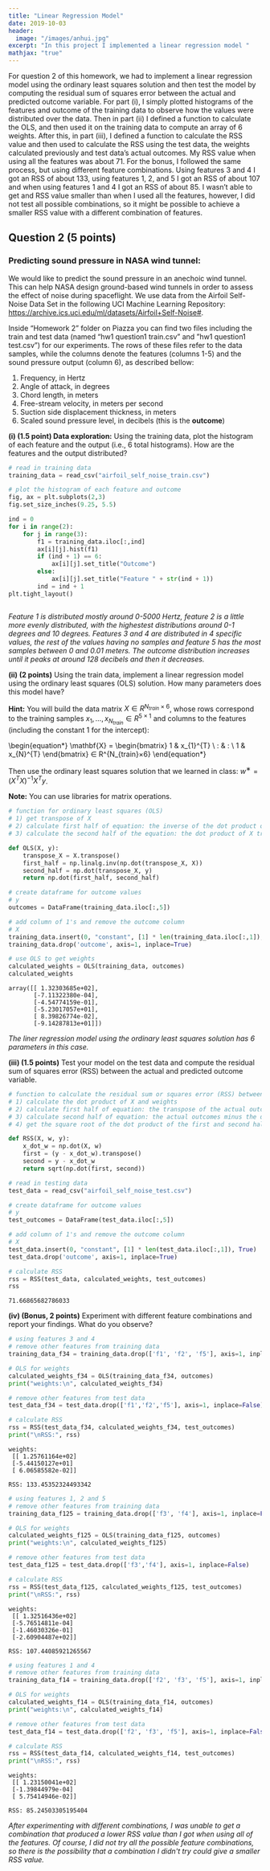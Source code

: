 ```yaml
---
title: "Linear Regression Model"
date: 2019-10-03
header:
  image: "/images/anhui.jpg"
excerpt: "In this project I implemented a linear regression model "
mathjax: "true"
---
```


For question 2 of this homework, we had to implement a linear regression model using the ordinary least squares 
solution and then test the model by computing the residual sum of squares error between the actual and predicted 
outcome variable. For part (i), I simply plotted histograms of the features and outcome of the training data to 
observe how the values were distributed over the data. Then in part (ii) I defined a function to calculate the OLS, 
and then used it on the training data to compute an array of 6 weights. After this, in part (iii), I defined a 
function to calculate the RSS value and then used to calculate the RSS using the test data, the weights calculated 
previously and test data’s actual outcomes. My RSS value when using all the features was about 71. For the bonus, 
I followed the same process, but using different feature combinations. Using features 3 and 4 I got an RSS of about 
133, using features 1, 2, and 5 I got an RSS of about 107 and when using features 1 and 4 I got an RSS of  about 85. 
I wasn’t able to get and RSS value smaller than when I used all the features, however, I did not test all possible 
combinations, so it might be possible to achieve a smaller RSS value with a different combination of features.

## Question 2 (5 points)
### Predicting sound pressure in NASA wind tunnel: 
We would like to predict the sound pressure in an anechoic wind tunnel. This can help NASA design ground-based wind tunnels in order to assess the effect of noise during spaceflight. We use data from the Airfoil Self-Noise Data Set in the following UCI Machine Learning Repository: https://archive.ics.uci.edu/ml/datasets/Airfoil+Self-Noise#.


Inside “Homework 2” folder on Piazza you can find two files including the train and test data (named “hw1 question1 train.csv” and ”hw1 question1 test.csv”) for our experiments. The rows of these files refer to the data samples, while the columns denote the features (columns 1-5) and the sound pressure output (column 6), as described bellow:

1. Frequency, in Hertz
2. Angle of attack, in degrees
3. Chord length, in meters
4. Free-stream velocity, in meters per second
5. Suction side displacement thickness, in meters
6. Scaled sound pressure level, in decibels (this is the **outcome**)

**(i) (1.5 point) Data exploration:** Using the training data, plot the histogram of each feature
and the output (i.e., 6 total histograms). How are the features and the output distributed?


```python
# read in training data
training_data = read_csv("airfoil_self_noise_train.csv")

# plot the histogram of each feature and outcome
fig, ax = plt.subplots(2,3)
fig.set_size_inches(9.25, 5.5)

ind = 0 
for i in range(2):
    for j in range(3):
        f1 = training_data.iloc[:,ind]
        ax[i][j].hist(f1)
        if (ind + 1) == 6:
            ax[i][j].set_title("Outcome")
        else:
            ax[i][j].set_title("Feature " + str(ind + 1))
        ind = ind + 1
plt.tight_layout()
```


<img src="{{ site.url }}{{ site.baseurl }}/images/p2/output_23_0.png" alt="">


*Feature 1 is distributed mostly around 0-5000 Hertz, feature 2 is a little more evenly distributed, with the highestest distributions around 0-1 degrees and 10 degrees. Features 3 and 4 are distributed in 4 specific values, the rest of the values having no samples and feature 5 has the most samples between 0 and 0.01 meters. The outcome distribution increases until it peaks at around 128 decibels and then it decreases.*

**(ii) (2 points)** Using the train data, implement a linear regression model using the ordinary
least squares (OLS) solution. How many parameters does this model have?


**Hint:** You will build the data matrix $X ∈ R^{N_{train}×6}$, whose rows correspond to the training
samples $x_{1}, . . . , x_{N_{train}} ∈ R^{5×1}$ and columns to the features (including the constant 1 for the
intercept): 

\begin{equation*}
\mathbf{X} =  \begin{bmatrix}
1 & x_{1}^{T} \\
: &  : \\
1 & x_{N}^{T}
\end{bmatrix}
∈ R^{N_{train}×6}
\end{equation*}


Then use the ordinary least squares solution that we learned in class: $w^{∗} = (X^{T} X)^{−1}X^{T} y$.


**Note:** You can use libraries for matrix operations.


```python
# function for ordinary least squares (OLS)
# 1) get transpose of X
# 2) calculate first half of equation: the inverse of the dot product of X transpose and X
# 3) calculate the second half of the equation: the dot product of X transpose and y

def OLS(X, y):
    transpose_X = X.transpose()
    first_half = np.linalg.inv(np.dot(transpose_X, X))
    second_half = np.dot(transpose_X, y)
    return np.dot(first_half, second_half)
```


```python
# create dataframe for outcome values 
# y
outcomes = DataFrame(training_data.iloc[:,5])
```


```python
# add column of 1's and remove the outcome column
# X
training_data.insert(0, "constant", [1] * len(training_data.iloc[:,1]), True)
training_data.drop('outcome', axis=1, inplace=True)
```


```python
# use OLS to get weights
calculated_weights = OLS(training_data, outcomes)
calculated_weights
```




    array([[ 1.32303685e+02],
           [-7.11322380e-04],
           [-4.54774159e-01],
           [-5.23017057e+01],
           [ 8.39826774e-02],
           [-9.14287813e+01]])



*The liner regression model using the ordinary least squares solution has 6 parameters in this case.*

**(iii) (1.5 points)** Test your model on the test data and compute the residual sum of squares
error (RSS) between the actual and predicted outcome variable.


```python
# function to calculate the residual sum or squares error (RSS) between the actual and predicted outcome
# 1) calculate the dot product of X and weights
# 2) calculate first half of equation: the transpose of the actual outcomes minus the dot product of X and the weights
# 3) calculate second half of equation: the actual outcomes minus the dot product of X and the weights
# 4) get the square root of the dot product of the first and second half of the equation

def RSS(X, w, y):
    x_dot_w = np.dot(X, w)
    first = (y - x_dot_w).transpose()
    second = y - x_dot_w
    return sqrt(np.dot(first, second))
```


```python
# read in testing data
test_data = read_csv("airfoil_self_noise_test.csv")

# create dataframe for outcome values 
# y
test_outcomes = DataFrame(test_data.iloc[:,5])

# add column of 1's and remove the outcome column
# X
test_data.insert(0, "constant", [1] * len(test_data.iloc[:,1]), True)
test_data.drop('outcome', axis=1, inplace=True)

# calculate RSS
rss = RSS(test_data, calculated_weights, test_outcomes)
rss
```




    71.66865682786033



**(iv) (Bonus, 2 points)** Experiment with different feature combinations and report your findings. What do you observe?



```python
# using features 3 and 4 
# remove other features from training data
training_data_f34 = training_data.drop(['f1', 'f2', 'f5'], axis=1, inplace=False)

# OLS for weights
calculated_weights_f34 = OLS(training_data_f34, outcomes)
print("weights:\n", calculated_weights_f34)

# remove other features from test data
test_data_f34 = test_data.drop(['f1','f2','f5'], axis=1, inplace=False)

# calculate RSS
rss = RSS(test_data_f34, calculated_weights_f34, test_outcomes)
print("\nRSS:", rss)
```

    weights:
     [[ 1.25761164e+02]
     [-5.44150127e+01]
     [ 6.06585582e-02]]
    
    RSS: 133.45352324493342
    


```python
# using features 1, 2 and 5
# remove other features from training data
training_data_f125 = training_data.drop(['f3', 'f4'], axis=1, inplace=False)

# OLS for weights
calculated_weights_f125 = OLS(training_data_f125, outcomes)
print("weights:\n", calculated_weights_f125)

# remove other features from test data
test_data_f125 = test_data.drop(['f3','f4'], axis=1, inplace=False)

# calculate RSS
rss = RSS(test_data_f125, calculated_weights_f125, test_outcomes)
print("\nRSS:", rss)
```

    weights:
     [[ 1.32516436e+02]
     [-5.76514811e-04]
     [-1.46030326e-01]
     [-2.60904487e+02]]
    
    RSS: 107.44085921265567
    


```python
# using features 1 and 4
# remove other features from training data
training_data_f14 = training_data.drop(['f2', 'f3', 'f5'], axis=1, inplace=False)

# OLS for weights
calculated_weights_f14 = OLS(training_data_f14, outcomes)
print("weights:\n", calculated_weights_f14)

# remove other features from test data
test_data_f14 = test_data.drop(['f2', 'f3', 'f5'], axis=1, inplace=False)

# calculate RSS
rss = RSS(test_data_f14, calculated_weights_f14, test_outcomes)
print("\nRSS:", rss)
```

    weights:
     [[ 1.23150041e+02]
     [-1.39844979e-04]
     [ 5.75414946e-02]]
    
    RSS: 85.24503305195404
    

*After experimenting with different combinations, I was unable to get a combination that produced a lower RSS value than I got when using all of the features. Of course, I did not try all the possible feature combinations, so there is the possibility that a combination I didn't try could give a smaller RSS value.*


```python

```
